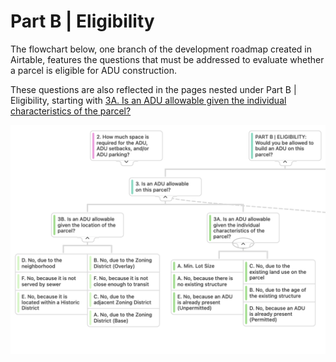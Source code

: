 # Part B | Eligibility

The flowchart below, one branch of the development roadmap created in Airtable, features the questions that must be addressed to evaluate whether a parcel is eligible for ADU construction.&#x20;

These questions are also reflected in the pages nested under Part B | Eligibility, starting with [3A. Is an ADU allowable given the individual characteristics of the parcel? ](3a.-is-an-adu-allowable-given-the-individual-characteristics-of-the-parcel.md)

![](<../../../.gitbook/assets/image (4) (1).png>)
